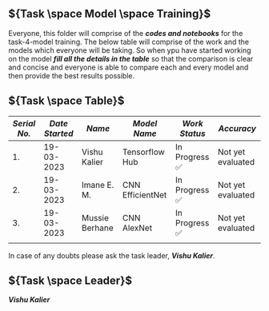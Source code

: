 ## ${Task \space Model \space Training}$

Everyone, this folder will comprise of the ***codes and notebooks*** for the task-4-model training. The below table will comprise of the work and the models which everyone will
be taking. So when ypu have started working on the model ***fill all the details in the table*** so that the comparison is clear and concise and everyone is able to compare each
and every model and then provide the best results possible.


## ${Task \space Table}$

| ***Serial No.*** | ***Date Started*** | ***Name*** | ***Model Name*** | ***Work Status*** | ***Accuracy*** |
|-|-|-|-|-|-|
| 1. | 19-03-2023 | Vishu Kalier | Tensorflow Hub | In Progress :white_check_mark: | Not yet evaluated |
| 2. | 19-03-2023 | Imane E. M.  | CNN EfficientNet | In Progress :white_check_mark: | Not yet evaluated |
| 3. | 19-03-2023 | Mussie Berhane | CNN AlexNet | In Progress :white_check_mark: | Not yet evaluated |
| | | | | | |


In case of any doubts please ask the task leader, ***Vishu Kalier***.


## ${Task \space Leader}$
***Vishu Kalier***
